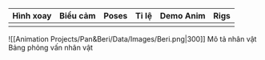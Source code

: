 | **Hình xoay** | **Biểu cảm** | **Poses** | **Tỉ lệ** | **Demo Anim** | **Rigs** |
| ------------- | ------------ | --------- | --------- | ------------- | -------- |
|               |              |           |           |               |          |

![[Animation Projects/Pan&Beri/Data/Images/Beri.png|300]]
Mô tả nhân vật
Bảng phỏng vấn nhân vật